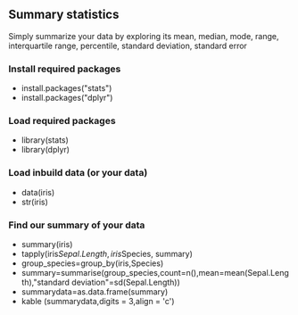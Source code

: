 ## Summary statistics
Simply summarize your data by exploring its mean, median, mode, range, interquartile range, percentile, standard deviation, standard error

### Install required packages
- install.packages("stats")
- install.packages("dplyr") 

### Load required packages
- library(stats)
- library(dplyr)

### Load inbuild data (or your data)
- data(iris)
- str(iris)

### Find our summary of your data
- summary(iris)
- tapply(iris$Sepal.Length,iris$Species, summary)
- group_species=group_by(iris,Species)
- summary=summarise(group_species,count=n(),mean=mean(Sepal.Length),"standard deviation"=sd(Sepal.Length))
- summarydata=as.data.frame(summary)
- kable (summarydata,digits = 3,align = 'c')
